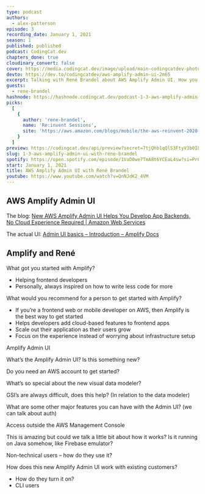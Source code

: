 ```yaml
---
type: podcast
authors:
  - alex-patterson
episode: 3
recording_date: January 1, 2021
season: 1
published: published
podcast: CodingCat.dev
chapters_done: true
cloudinary_convert: false
cover: https://media.codingcat.dev/image/upload/main-codingcatdev-photo/ogluu84watt3zu63gbf8.png
devto: https://dev.to/codingcatdev/aws-amplify-admin-ui-2m65
excerpt: Talking with René Brandel about AWS Amplify Admin UI. How you can get started with AWS Amplify without ever writing a line of code.
guests:
  - rene-brandel
hashnode: https://hashnode.codingcat.dev/podcast-1-3-aws-amplify-admin-ui-with-rene-brandel
picks:
  [
    {
      author: 'rene-brandel',
      name: 'Re:invent Sessions',
      site: 'https://aws.amazon.com/blogs/mobile/the-aws-reinvent-2020-guide-to-front-end-web-and-mobile/'
    }
  ]
preview: https://codingcat.dev/api/preview?secret=7tjQhb1qQlS3FtyV3b0I&selectionType=podcast&selectionSlug=1-3-aws-amplify-admin-ui-with-rene-brandel&_id=8539cb8288a24074b44c6063e811c3c0
slug: 1-3-aws-amplify-admin-ui-with-rene-brandel
spotify: https://open.spotify.com/episode/1VaD0we7TmA8t6YCEaL4sw?si=PrQU4cKlTjSN7l8dFRBdMw
start: January 1, 2021
title: AWS Amplify Admin UI with René Brandel
youtube: https://www.youtube.com/watch?v=QnNJdK2_4VM
---
```


## AWS Amplify Admin UI

The blog: [New AWS Amplify Admin UI Helps You Develop App Backends, No Cloud Experience Required | Amazon Web Services](https://aws.amazon.com/blogs/aws/aws-amplify-admin-ui-helps-you-develop-app-backends-no-cloud-experience-required/)

The actual UI: [Admin UI basics – Introduction – Amplify Docs](https://docs.amplify.aws/console/adminui/intro)

## Amplify and René

What got you started with Amplify?

- Helping frontend developers
- Personally, always inspired on how to write less code for more

What would you recommend for a person to get started with Amplify?

- If you’re a frontend web or mobile developer on AWS, then Amplify is the best way to get started
- Helps developers add cloud-based features to frontend apps
- Scale out their application as their users grow
- Focus on the experience instead of worrying about infrastructure setup

Amplify Admin UI

What’s the Amplify Admin UI? Is this something new?

Do you need an AWS account to get started?

What’s so special about the new visual data modeler?

GSI’s are always difficult, does this help? (In relation to the data modeler)

What are some other major features you can have with the Admin UI? (we can talk about auth)

Access outside the AWS Management Console

This is amazing but could we talk a little bit about how it works? Is it running on Java somehow, like Firebase emulator?

Non-technical users – how do they use it?

How does this new Amplify Admin UI work with existing customers?

- How do they turn it on?
- CLI users

